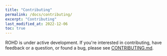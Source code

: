 ```yaml
---
title: "Contributing"
permalink: /docs/contributing/
excerpt: "Contributing"
last_modified_at: 2022-12-06
toc: true
---
```


ROHD is under active development.  If you're interested in contributing, have feedback or a question, or found a bug, please see [CONTRIBUTING.md](https://github.com/intel/rohd/blob/main/CONTRIBUTING.md).
